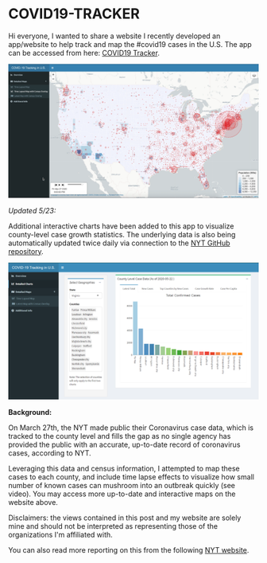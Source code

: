 # COVID19-TRACKER

Hi everyone, I wanted to share a website I recently developed an app/website to help track and map the #covid19 cases in the U.S. The app can be accessed from here: [COVID19 Tracker].

![COVID-19 Cases U.S. Map!](/Screenshots/covidapp.png "COVID-19 Cases U.S. Map")

*Updated 5/23:*

Additional interactive charts have been added to this app to visualize county-level case growth statistics. The underlying data is also being automatically updated twice daily via connection to the [NYT GitHub repository].

![COVID-19 County-Level Charts!](/Screenshots/covidapp2.PNG "COVID-19 County-Level Charts")


**Background:**

On March 27th, the NYT made public their Coronavirus case data, which is tracked to the county level and fills the gap as no single agency has provided the public with an accurate, up-to-date record of coronavirus cases, according to NYT.

Leveraging this data and census information, I attempted to map these cases to each county, and include time lapse effects to visualize how small number of known cases can mushroom into an outbreak quickly (see video). You may access more up-to-date and interactive maps on the website above.

Disclaimers: the views contained in this post and my website are solely mine and should not be interpreted as representing those of the organizations I'm affiliated with.

You can also read more reporting on this from the following [NYT website].

[COVID19 Tracker]:      http://covidtracker.schen.org
[NYT website]:          https://lnkd.in/eBzgDw6
[NYT GitHub repository]: https://github.com/nytimes/covid-19-data
